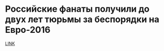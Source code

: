 # Российские фанаты получили до двух лет тюрьмы за беспорядки на Евро-2016



[LINK](https://varlamov.ru/1788364.html)